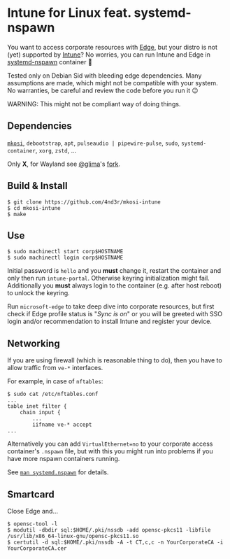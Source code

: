 # Intune for Linux feat. systemd-nspawn

You want to access corporate resources with
[Edge](https://www.microsoft.com/en-us/edge),
but your distro is not (yet) supported by
[Intune](https://learn.microsoft.com/en-us/mem/intune/fundamentals/)?
No worries, you can run Intune and Edge in
[systemd-nspawn](https://www.freedesktop.org/software/systemd/man/systemd-nspawn.html)
container :partying_face:

Tested only on Debian Sid with bleeding edge dependencies. Many assumptions are
made, which might not be compatible with your system. No warranties, be careful
and review the code before you run it :wink:

WARNING: This might not be compliant way of doing things.


## Dependencies

[`mkosi`](https://github.com/systemd/mkosi),
`debootstrap`,
`apt`,
`pulseaudio | pipewire-pulse`,
`sudo`,
`systemd-container`,
`xorg`,
`zstd`,
...

Only **X**, for Wayland see [@glima](https://github.com/glima)'s [fork](https://github.com/glima/mkosi-intune).


## Build & Install

```
$ git clone https://github.com/4nd3r/mkosi-intune
$ cd mkosi-intune
$ make
```


## Use

```
$ sudo machinectl start corp$HOSTNAME
$ sudo machinectl login corp$HOSTNAME
```

Initial password is `hello` and you **must** change it, restart the container
and only then run `intune-portal`. Otherwise keyring initialization might fail.
Additionally you **must** always login to the container (e.g. after host
reboot) to unlock the keyring.

Run `microsoft-edge` to take deep dive into corporate resources, but first
check if Edge profile status is "*Sync is on*" or you will be greeted with SSO
login and/or recommendation to install Intune and register your device.


## Networking

If you are using firewall (which is reasonable thing to do), then you have to allow traffic from `ve-*` interfaces.

For example, in case of `nftables`:

```
$ sudo cat /etc/nftables.conf
...
table inet filter {
    chain input {
        ...
        iifname ve-* accept
...
```

Alternatively you can add `VirtualEthernet=no` to your corporate access
container's `.nspawn` file, but with this you might run into problems if you
have more nspawn containers running.

See [`man systemd.nspawn`](https://www.freedesktop.org/software/systemd/man/systemd.nspawn.html) for details.


## Smartcard

Close Edge and...

```
$ opensc-tool -l
$ modutil -dbdir sql:$HOME/.pki/nssdb -add opensc-pkcs11 -libfile /usr/lib/x86_64-linux-gnu/opensc-pkcs11.so
$ certutil -d sql:$HOME/.pki/nssdb -A -t CT,c,c -n YourCorporateCA -i YourCorporateCA.cer
```
